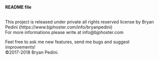 <b>README file</b>
<br />
<br />
<p>
   This project is released under private all rights reserved license by Bryan Pedini (https://www.bjphoster.com/info/bryanpedini)<br />
   For more informations please write at info@bjphoster.com
</p>
<p>
   Feel free to ask me new features, send me bugs and suggest improvements! <br />
   &copy;2017-2018 Bryan Pedini.
</p>
